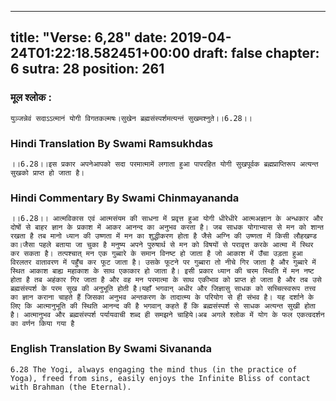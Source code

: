 
---
title: "Verse: 6,28"
date: 2019-04-24T01:22:18.582451+00:00
draft: false
chapter: 6
sutra: 28
position: 261
---
### मूल श्लोक :
```
युञ्जन्नेवं सदाऽऽत्मानं योगी विगतकल्मषः।सुखेन ब्रह्मसंस्पर्शमत्यन्तं सुखमश्नुते।।6.28।।

```

### Hindi Translation By Swami Ramsukhdas
```
।।6.28।।इस प्रकार अपनेआपको सदा परमात्मामें लगाता हुआ पापरहित योगी सुखपूर्वक ब्रह्मप्राप्तिरूप अत्यन्त सुखको प्राप्त हो जाता है।

```

### Hindi Commentary By Swami Chinmayananda
```
।।6.28।। आत्मविकास एवं आत्मसंयम की साधना में प्रवृत्त हुआ योगी धीरेधीरे आत्मअज्ञान के अन्धकार और दोषों से बाहर ज्ञान के प्रकाश में आकर आनन्द का अनुभव करता है। जब साधक योगाभ्यास से मन को शान्त रखता है तब मानो ध्यान की उष्णता में मन का शुद्धीकरण होता है जैसे अग्नि की उष्णता में किसी लौहखण्ड का।जैसा पहले बताया जा चुका है मनुष्य अपने पुरुषार्थ से मन को विषयों से परावृत्त करके आत्मा में स्थिर कर सकता है। तत्पश्चात् मन एक गुब्बारे के समान विनष्ट हो जाता है जो आकाश में उँचा उड़ता हुआ विरलतर वातावरण में पहुँच कर फूट जाता है। उसके फूटने पर गुब्बारा तो नीचे गिर जाता है और गुब्बारे में स्थित आकाश बाह्य महाकाश के साथ एकाकार हो जाता है। इसी प्रकार ध्यान की चरम स्थिति में मन नष्ट होता है तब अहंकार गिर जाता है और वह मन परमात्मा के साथ एकीभाव को प्राप्त हो जाता है और तब उसे ब्रह्मसंस्पर्श के परम सुख की अनुभूति होती है।यहाँ भगवान् अधीर और जिज्ञासु साधक को सच्चित्स्वरूप तत्त्व का ज्ञान कराना चाहते हैं जिसका अनुभव अन्तकरण के तादात्म्य के परियोग से ही संभव है। यह दर्शाने के लिए कि आत्मानुभूति की स्थिति आनन्द की है भगवान् कहते हैं कि ब्रह्मसंस्पर्श से साधक अत्यन्त सुखी होता है। आत्मानुभव और ब्रह्मसंस्पर्श पर्यायवाची शब्द ही समझने चाहिये।अब अगले श्लोक में योग के फल एकत्वदर्शन का वर्णन किया गया है

```

### English Translation By Swami  Sivananda
```
6.28 The Yogi, always engaging the mind thus (in the practice of Yoga), freed from sins, easily enjoys the Infinite Bliss of contact with Brahman (the Eternal).

```

